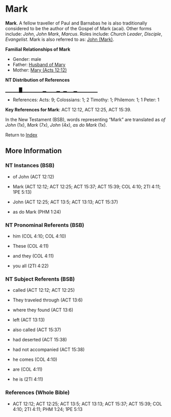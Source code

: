 # Mark
**Mark**. 
A fellow traveller of Paul and Barnabas he is also traditionally considered to be the author of the Gospel of Mark (acai). 
Other forms include: 
*John*, *John Mark*, *Marcus*. 
Roles include: 
_Church Leader_, _Disciple_, _Evangelist_. 
Mark is also referred to as: 
[John (Mark)](John.5.md). 




**Familial Relationships of Mark**


* Gender: male
* Father: [Husband of Mary](HusbandOfMary.md)
* Mother: [Mary (Acts 12:12)](Mary.5.md)


**NT Distribution of References**

▁▁▁▁█▁▁▁▁▁▁▂▁▁▁▂▁▂▁▁▂▁▁▁▁▁▁
* References: Acts: 9; Colossians: 1; 2 Timothy: 1; Philemon: 1; 1 Peter: 1



**Key References for Mark**: 
ACT 12:12, ACT 12:25, ACT 15:39. 




In the New Testament (BSB), words representing “Mark” are translated as 
*of John* (1x), *Mark* (7x), *John* (4x), *as do Mark* (1x). 


Return to [Index](00-Index.md)

## More Information

### NT Instances (BSB)

* of John (ACT 12:12)

* Mark (ACT 12:12; ACT 12:25; ACT 15:37; ACT 15:39; COL 4:10; 2TI 4:11; 1PE 5:13)

* John (ACT 12:25; ACT 13:5; ACT 13:13; ACT 15:37)

* as do Mark (PHM 1:24)



### NT Pronominal Referents (BSB)

* him (COL 4:10; COL 4:10)

* These (COL 4:11)

* and they (COL 4:11)

* you all (2TI 4:22)



### NT Subject Referents (BSB)

* called (ACT 12:12; ACT 12:25)

* They traveled through (ACT 13:6)

* where they found (ACT 13:6)

* left (ACT 13:13)

* also called (ACT 15:37)

* had deserted (ACT 15:38)

* had not accompanied (ACT 15:38)

* he comes (COL 4:10)

* are (COL 4:11)

* he is (2TI 4:11)



### References (Whole Bible)

* ACT 12:12; ACT 12:25; ACT 13:5; ACT 13:13; ACT 15:37; ACT 15:39; COL 4:10; 2TI 4:11; PHM 1:24; 1PE 5:13



